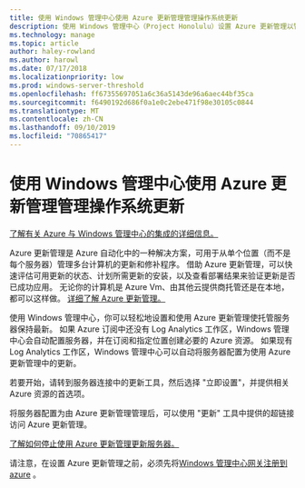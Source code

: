 ```yaml
---
title: 使用 Windows 管理中心使用 Azure 更新管理管理操作系统更新
description: 使用 Windows 管理中心（Project Honolulu）设置 Azure 更新管理以管理操作系统更新。
ms.technology: manage
ms.topic: article
author: haley-rowland
ms.author: harowl
ms.date: 07/17/2018
ms.localizationpriority: low
ms.prod: windows-server-threshold
ms.openlocfilehash: ff67355697051a6c36a5143de96a6aec44bf35ca
ms.sourcegitcommit: f6490192d686f0a1e0c2ebe471f98e30105c0844
ms.translationtype: MT
ms.contentlocale: zh-CN
ms.lasthandoff: 09/10/2019
ms.locfileid: "70865417"
---
```

# <a name="use-windows-admin-center-to-manage-operating-system-updates-with-azure-update-management"></a>使用 Windows 管理中心使用 Azure 更新管理管理操作系统更新

[了解有关 Azure 与 Windows 管理中心的集成的详细信息。](../plan/azure-integration-options.md)

Azure 更新管理是 Azure 自动化中的一种解决方案，可用于从单个位置（而不是每个服务器）管理多台计算机的更新和修补程序。 借助 Azure 更新管理，可以快速评估可用更新的状态、计划所需更新的安装，以及查看部署结果来验证更新是否已成功应用。 无论你的计算机是 Azure Vm、由其他云提供商托管还是在本地，都可以这样做。 [详细了解 Azure 更新管理。](https://docs.microsoft.com/azure/automation/automation-update-management)

使用 Windows 管理中心，你可以轻松地设置和使用 Azure 更新管理使托管服务器保持最新。 如果 Azure 订阅中还没有 Log Analytics 工作区，Windows 管理中心会自动配置服务器，并在订阅和指定位置创建必要的 Azure 资源。 如果现有 Log Analytics 工作区，Windows 管理中心可以自动将服务器配置为使用 Azure 更新管理中的更新。  

若要开始，请转到服务器连接中的更新工具，然后选择 "立即设置"，并提供相关 Azure 资源的首选项。 

将服务器配置为由 Azure 更新管理管理后，可以使用 "更新" 工具中提供的超链接访问 Azure 更新管理。 

[了解如何停止使用 Azure 更新管理更新服务器。](azure-monitor.md#disabling-monitoring)

请注意，在设置 Azure 更新管理之前，必须先将[Windows 管理中心网关注册到 azure](../configure/azure-integration.md) 。

